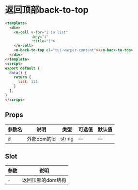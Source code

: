 # 返回顶部back-to-top

```html
<template>
  <div>
    <m-cell v-for="i in list"
            :key="i"
            :title="i">
    </m-cell>
    <m-back-to-top el="tui-warper-content"></m-back-to-top>
  </div>
</template>
<script>
export default {
  data() {
    return {
      list: 111
    }
  },
}
</script>
```

## Props

| 参数名  | 说明       | 类型     | 可选值  | 默认值  |
| ---- | -------- | ------ | ---- | ---- |
| el   | 外部dom的id | string | —    | —    |

## Slot

| 参数 | 说明       |
| --- | ---------- |
| -   | 返回顶部的dom结构 |

